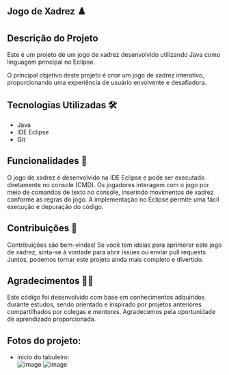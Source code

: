 ## Jogo de Xadrez ♟️



## Descrição do Projeto
Este é um projeto de um jogo de xadrez desenvolvido utilizando Java como linguagem principal no Eclipse.

O principal objetivo deste projeto é criar um jogo de xadrez interativo, proporcionando uma experiência de usuário envolvente e desafiadora.

## Tecnologias Utilizadas 🛠️
- Java <br>
- IDE Eclipse
- Git


## Funcionalidades 🎯
O jogo de xadrez é desenvolvido na IDE Eclipse e pode ser executado diretamente no console (CMD). Os jogadores interagem com o jogo por meio de comandos de texto no console, inserindo movimentos de xadrez conforme as regras do jogo. A implementação no Eclipse permite uma fácil execução e depuração do código.

## Contribuições 🎈
Contribuições são bem-vindas! Se você tem ideias para aprimorar este jogo de xadrez, sinta-se à vontade para abrir issues ou enviar pull requests. Juntos, podemos tornar este projeto ainda mais completo e divertido.

## Agradecimentos 🙌🙌
Este código foi desenvolvido com base em conhecimentos adquiridos durante estudos, sendo orientado e inspirado por projetos anteriores compartilhados por colegas e mentores. Agradecemos pela oportunidade de aprendizado proporcionada.

## Fotos do projeto:

- inicio do tabuleiro: <br> 
  ![image](https://github.com/Hkaua/Sistema-xadrez-java/assets/115200562/a2247704-3282-4f38-8be3-ed460d097ea1)
![image](https://github.com/Hkaua/Sistema-xadrez-java/assets/115200562/c7d8714d-e321-4035-9683-bd96c8e6b8e1)


